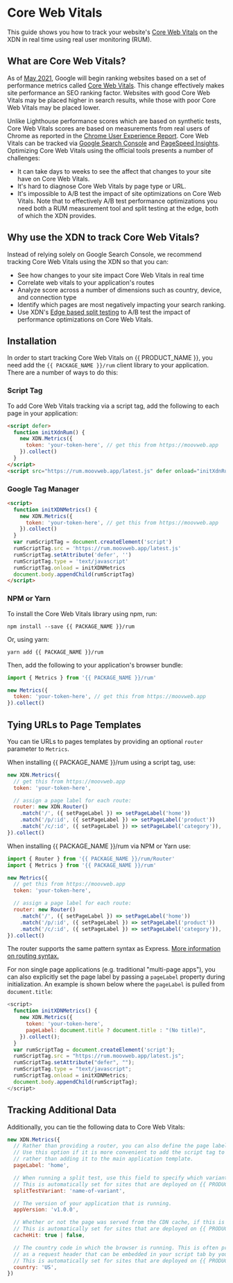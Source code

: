 # Core Web Vitals

This guide shows you how to track your website's [Core Web Vitals](https://web.dev/vitals/) on the XDN in real time using real user monitoring (RUM).

## What are Core Web Vitals?

As of [May 2021](https://developers.google.com/search/blog/2020/11/timing-for-page-experience), Google will begin ranking websites based on a
set of performance metrics called [Core Web Vitals](https://web.dev/vitals/). This change effectively makes site performance an SEO ranking factor.
Websites with good Core Web Vitals may be placed higher in search results, while those with poor Core Web Vitals may be placed lower.

Unlike Lighthouse performance scores which are based on synthetic tests, Core Web Vitals scores are based on measurements from real users of Chrome as reported in the [Chrome User Experience Report](https://developers.google.com/web/tools/chrome-user-experience-report). Core Web Vitals can
be tracked via [Google Search Console](https://search.google.com/search-console/welcome) and [PageSpeed Insights](https://developers.google.com/speed/pagespeed/insights/). Optimizing Core Web Vitals using the official tools presents a number of challenges:

- It can take days to weeks to see the affect that changes to your site have on Core Web Vitals.
- It's hard to diagnose Core Web Vitals by page type or URL.
- It's impossible to A/B test the impact of site optimizations on Core Web Vitals. Note that to effectively A/B test performance optimizations you need both a RUM measurement tool and split testing at the edge, both of which the XDN provides.

## Why use the XDN to track Core Web Vitals?

Instead of relying solely on Google Search Console, we recommend tracking Core Web Vitals using the XDN so that you can:

- See how changes to your site impact Core Web Vitals in real time
- Correlate web vitals to your application's routes
- Analyze score across a number of dimensions such as country, device, and connection type
- Identify which pages are most negatively impacting your search ranking.
- Use XDN's [Edge based split testing](split_testing) to A/B test the impact of performance optimizations on Core Web Vitals.

## Installation

In order to start tracking Core Web Vitals on {{ PRODUCT_NAME }}, you need add the `{{ PACKAGE_NAME }}/rum` client library to your application. There are a number of ways to do this:

### Script Tag

To add Core Web Vitals tracking via a script tag, add the following to each page in your application:

```html
<script defer>
  function initXdnRum() {
    new XDN.Metrics({
      token: 'your-token-here', // get this from https://moovweb.app
    }).collect()
  }
</script>
<script src="https://rum.moovweb.app/latest.js" defer onload="initXdnRum()"></script>
```

### Google Tag Manager

```html
<script>
  function initXDNMetrics() {
    new XDN.Metrics({
      token: 'your-token-here', // get this from https://moovweb.app
    }).collect()
  }
  var rumScriptTag = document.createElement('script')
  rumScriptTag.src = 'https://rum.moovweb.app/latest.js'
  rumScriptTag.setAttribute('defer', '')
  rumScriptTag.type = 'text/javascript'
  rumScriptTag.onload = initXDNMetrics
  document.body.appendChild(rumScriptTag)
</script>
```

### NPM or Yarn

To install the Core Web Vitals library using npm, run:

```
npm install --save {{ PACKAGE_NAME }}/rum
```

Or, using yarn:

```
yarn add {{ PACKAGE_NAME }}/rum
```

Then, add the following to your application's browser bundle:

```js
import { Metrics } from '{{ PACKAGE_NAME }}/rum'

new Metrics({
  token: 'your-token-here', // get this from https://moovweb.app
}).collect()
```

## Tying URLs to Page Templates

You can tie URLs to pages templates by providing an optional `router` parameter to `Metrics`.

When installing {{ PACKAGE_NAME }}/rum using a script tag, use:

```js
new XDN.Metrics({
  // get this from https://moovweb.app
  token: 'your-token-here',

  // assign a page label for each route:
  router: new XDN.Router()
    .match('/', ({ setPageLabel }) => setPageLabel('home'))
    .match('/p/:id', ({ setPageLabel }) => setPageLabel('product'))
    .match('/c/:id', ({ setPageLabel }) => setPageLabel('category')),
}).collect()
```

When installing {{ PACKAGE_NAME }}/rum via NPM or Yarn use:

```js
import { Router } from '{{ PACKAGE_NAME }}/rum/Router'
import { Metrics } from '{{ PACKAGE_NAME }}/rum'

new Metrics({
  // get this from https://moovweb.app
  token: 'your-token-here',

  // assign a page label for each route:
  router: new Router()
    .match('/', ({ setPageLabel }) => setPageLabel('home'))
    .match('/p/:id', ({ setPageLabel }) => setPageLabel('product'))
    .match('/c/:id', ({ setPageLabel }) => setPageLabel('category')),
}).collect()
```

The router supports the same pattern syntax as Express. [More information on routing syntax.](/guides/routing#section_route_pattern_syntax)

For non single page applications (e.g. traditional "multi-page apps"), you can also explicitly set the page label by passing a `pageLabel` property during initialization. An example is shown below where the `pageLabel` is pulled from `document.title`:

```js
<script>
  function initXDNMetrics() {
    new XDN.Metrics({
      token: 'your-token-here',
      pageLabel: document.title ? document.title : "(No title)",
    }).collect();
  }
  var rumScriptTag = document.createElement('script');
  rumScriptTag.src = "https://rum.moovweb.app/latest.js";
  rumScriptTag.setAttribute("defer", "");
  rumScriptTag.type = "text/javascript";
  rumScriptTag.onload = initXDNMetrics;
  document.body.appendChild(rumScriptTag);
</script>
```

## Tracking Additional Data

Additionally, you can tie the following data to Core Web Vitals:

```js
new XDN.Metrics({
  // Rather than providing a router, you can also define the page label for each page explicitly.
  // Use this option if it is more convenient to add the script tag to each page template individually
  // rather than adding it to the main application template.
  pageLabel: 'home',

  // When running a split test, use this field to specify which variant is active.
  // This is automatically set for sites that are deployed on {{ PRODUCT_NAME }}.
  splitTestVariant: 'name-of-variant',

  // The version of your application that is running.
  appVersion: 'v1.0.0',

  // Whether or not the page was served from the CDN cache, if this is known.
  // This is automatically set for sites that are deployed on {{ PRODUCT_NAME }}.
  cacheHit: true | false,

  // The country code in which the browser is running. This is often provided by CDNs
  // as a request header that can be embedded in your script tab by your application code.
  // This is automatically set for sites that are deployed on {{ PRODUCT_NAME }}.
  country: 'US',
})
```
